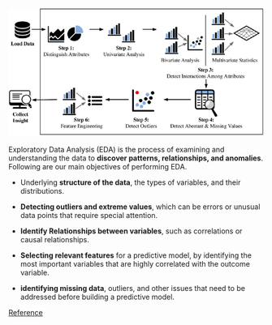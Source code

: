 <img src="https://github.com/nagensk9/INDE577_ML/blob/main/Images/EDA.png?raw=true" >

Exploratory Data Analysis (EDA) is the process of examining and understanding the data to **discover patterns, relationships, and anomalies**. Following are our main objectives of performing EDA.

* Underlying **structure of the data**, the types of variables, and their distributions.

* **Detecting outliers and extreme values**, which can be errors or unusual data points that require special attention.

* **Identify Relationships between variables**, such as correlations or causal relationships.

* **Selecting relevant features** for a predictive model, by identifying the most important variables that are highly correlated with the outcome variable.

* **identifying missing data**, outliers, and other issues that need to be addressed before building a predictive model.

[Reference](https://www.researchgate.net/publication/329930775/figure/fig3/AS:873046667710469@1585161954284/The-fundamental-steps-of-the-exploratory-data-analysis-process.png)
    